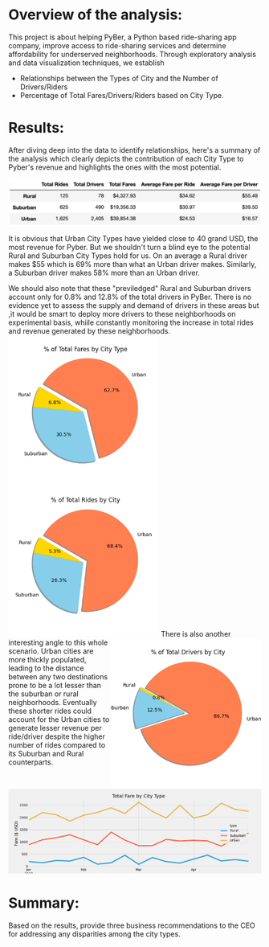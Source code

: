 # Overview of the analysis: 
  This project is about helping PyBer, a Python based ride-sharing app company, improve access to ride-sharing services and determine affordability for underserved neighborhoods. Through exploratory analysis and data visualization techniques, we establish  
  * Relationships between the Types of City and the Number of Drivers/Riders 
  * Percentage of Total Fares/Drivers/Riders based on City Type.

# Results: 
  After diving deep into the data to identify relationships, here's a summary of the analysis which clearly depicts the contribution of each City Type to Pyber's revenue and highlights the ones with the most potential.
  
  <p><img src="https://github.com/yazhcodes/PyBer_Analysis/blob/main/Resources/Summary%20Dataframe.png"></p>
  
  It is obvious that Urban City Types have yielded close to 40 grand USD, the most revenue for Pyber. But we shouldn't turn a blind eye to the potential Rural and Suburban City Types hold for us. On an average a Rural driver makes $55 which is 69% more than what an Urban driver makes. Similarly, a Suburban driver makes 58% more than an Urban driver. 
  
 We should also note that these "previledged" Rural and Suburban drivers account only for 0.8% and 12.8% of the total drivers in PyBer. There is no evidence yet to assess the supply and demand of drivers in these areas but ,it would be smart to deploy more drivers to these neighborhoods on experimental basis, whiile constantly monitoring the increase in total rides and revenue generated by these neighborhoods.  
 <img align="left" width="300" src="https://github.com/yazhcodes/PyBer_Analysis/blob/main/Resources/Fig5.png">
 <img align="centre" width="300" src="https://github.com/yazhcodes/PyBer_Analysis/blob/main/Resources/Fig6.png">
 <img align="right" width="300" src="https://github.com/yazhcodes/PyBer_Analysis/blob/main/Resources/Fig7.png"> 
  There is also another interesting angle to this whole scenario. Urban cities are more thickly populated, leading to the distance between any two destinations prone to be a lot lesser than the suburban or rural neighborhoods. Eventually these shorter rides could account for the Urban cities to generate lesser revenue per ride/driver despite the higher number of rides compared to its Suburban and Rural counterparts.
  
  <p><img src="https://github.com/yazhcodes/PyBer_Analysis/blob/main/Resources/PyBer_fare_summary.png"></p>
  

# Summary: 
  Based on the results, provide three business recommendations to the CEO for addressing any disparities among the city types.
